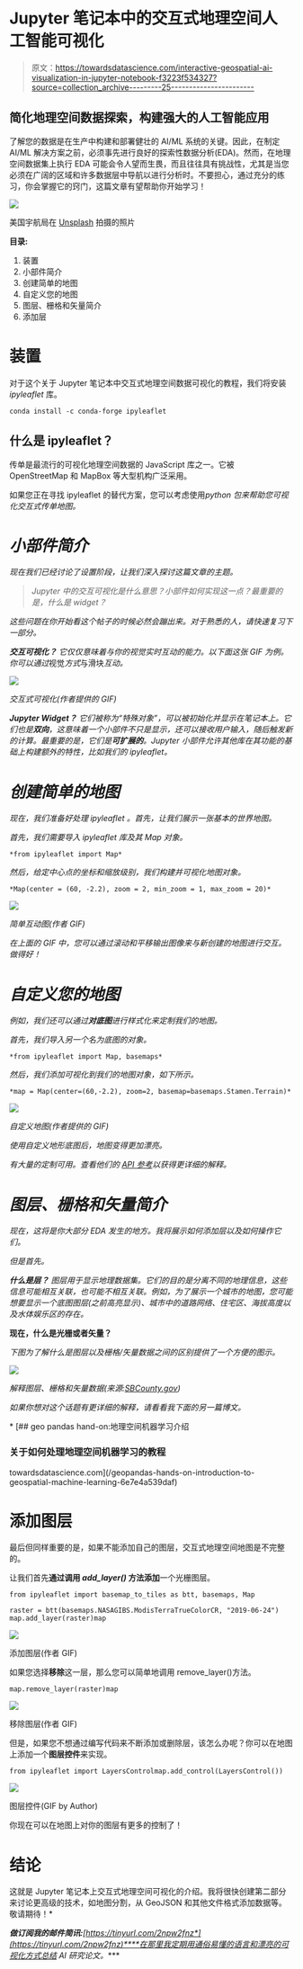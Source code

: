 # Jupyter 笔记本中的交互式地理空间人工智能可视化

> 原文：<https://towardsdatascience.com/interactive-geospatial-ai-visualization-in-jupyter-notebook-f3223f534327?source=collection_archive---------25----------------------->

## 简化地理空间数据探索，构建强大的人工智能应用

了解您的数据是在生产中构建和部署健壮的 AI/ML 系统的关键。因此，在制定 AI/ML 解决方案之前，必须事先进行良好的探索性数据分析(EDA)。然而，在地理空间数据集上执行 EDA 可能会令人望而生畏，而且往往具有挑战性，尤其是当您必须在广阔的区域和许多数据层中导航以进行分析时。不要担心，通过充分的练习，你会掌握它的窍门，这篇文章有望帮助你开始学习！

![](img/1f9f3942ad6e796516e7717a1697a918.png)

美国宇航局在 [Unsplash](https://unsplash.com?utm_source=medium&utm_medium=referral) 拍摄的照片

**目录:**

1.  装置
2.  小部件简介
3.  创建简单的地图
4.  自定义您的地图
5.  图层、栅格和矢量简介
6.  添加层

# 装置

对于这个关于 Jupyter 笔记本中交互式地理空间数据可视化的教程，我们将安装 *ipyleaflet* 库。

```
conda install -c conda-forge ipyleaflet
```

## **什么是 ipyleaflet？**

传单是最流行的可视化地理空间数据的 JavaScript 库之一。它被 OpenStreetMap 和 MapBox 等大型机构广泛采用。

如果您正在寻找 ipyleaflet 的替代方案，您可以考虑使用[](https://python-visualization.github.io/folium/)*python 包来帮助您可视化交互式传单地图。*

# *小部件简介*

*现在我们已经讨论了设置阶段，让我们深入探讨这篇文章的主题。*

> *Jupyter 中的交互可视化是什么意思？小部件如何实现这一点？最重要的是，什么是 widget？*

*这些问题在你开始看这个帖子的时候必然会蹦出来。对于熟悉的人，请快速复习下一部分。*

****交互可视化？*** 它仅仅意味着与你的视觉实时互动的能力。以下面这张 GIF 为例。你可以通过*视觉*方式*与滑块*互动。*

*![](img/14524681171b7067e3712e79109d5eb5.png)*

*交互式可视化(作者提供的 GIF)*

****Jupyter Widget？*** 它们被称为“特殊对象”，可以被初始化并显示在笔记本上。它们也是**双向**，这意味着一个小部件不只是显示，还可以接收用户输入，随后触发新的计算。最重要的是，它们是**可扩展的**。Jupyter 小部件允许其他库在其功能的基础上构建额外的特性，比如我们的 *ipyleaflet。**

# *创建简单的地图*

*现在，我们准备好处理 *ipyleaflet* 。首先，让我们展示一张基本的世界地图。*

*首先，我们需要导入 *ipyleaflet* 库及其 Map 对象。*

```
*from ipyleaflet import Map*
```

*然后，给定中心点的坐标和缩放级别，我们构建并可视化地图对象。*

```
*Map(center = (60, -2.2), zoom = 2, min_zoom = 1, max_zoom = 20)*
```

*![](img/227cb3cd6e10bd559f8c2a89be68552c.png)*

*简单互动图(作者 GIF)*

*在上面的 GIF 中，您可以通过滚动和平移输出图像来与新创建的地图进行交互。做得好！*

# *自定义您的地图*

*例如，我们还可以通过**对底图**进行样式化来定制我们的地图。*

*首先，我们导入另一个名为底图的对象。*

```
*from ipyleaflet import Map, basemaps*
```

*然后，我们添加可视化到我们的地图对象，如下所示。*

```
*map = Map(center=(60,-2.2), zoom=2, basemap=basemaps.Stamen.Terrain)*
```

*![](img/4742a71d8d45f4bbfce50fa2cb75f1b8.png)*

*自定义地图(作者提供的 GIF)*

*使用自定义地形底图后，地图变得更加漂亮。*

*有大量的定制可用。查看他们的 [API 参考](https://ipyleaflet.readthedocs.io/en/latest/)以获得更详细的解释。*

# *图层、栅格和矢量简介*

*现在，这将是你大部分 EDA 发生的地方。我将展示如何添加层以及如何操作它们。*

*但是首先。*

****什么是层？*** 图层用于显示地理数据集。它们的目的是分离不同的地理信息，这些信息可能相互关联，也可能不相互关联。例如，为了展示一个城市的地图，您可能想要显示一个底图图层(之前高亮显示)、城市中的道路网络、住宅区、海拔高度以及水体娱乐区的存在。*

****现在，什么是光栅或者矢量？****

*下图为了解什么是图层以及栅格/矢量数据之间的区别提供了一个方便的图示。*

*![](img/c7d373f4ea5cce6fc8640941a0eb4d23.png)*

*解释图层、栅格和矢量数据(来源:[SBCounty.gov](http://cms.sbcounty.gov/portals/30/Images/Web%20Banner23.jpg))*

*如果你想对这个话题有更详细的解释，请看看我下面的另一篇博文。*

*[](/geopandas-hands-on-introduction-to-geospatial-machine-learning-6e7e4a539daf) [## geo pandas hand-on:地理空间机器学习介绍

### 关于如何处理地理空间机器学习的教程

towardsdatascience.com](/geopandas-hands-on-introduction-to-geospatial-machine-learning-6e7e4a539daf) 

# **添加图层**

最后但同样重要的是，如果不能添加自己的图层，交互式地理空间地图是不完整的。

让我们首先**通过调用 *add_layer()* 方法添加**一个光栅图层。

```
from ipyleaflet import basemap_to_tiles as btt, basemaps, Map

raster = btt(basemaps.NASAGIBS.ModisTerraTrueColorCR, "2019-06-24")
map.add_layer(raster)map
```

![](img/4e746dde3edc61bace1c2ca20d5ed135.png)

添加图层(作者 GIF)

如果您选择**移除**这一层，那么您可以简单地调用 remove_layer()方法。

```
map.remove_layer(raster)map
```

![](img/2fb2d70de62dd1e87a985671be603662.png)

移除图层(作者 GIF)

但是，如果您不想通过编写代码来不断添加或删除层，该怎么办呢？你可以在地图上添加一个**图层控件**来实现。

```
from ipyleaflet import LayersControlmap.add_control(LayersControl())
```

![](img/967170a1c4e232ce1279ac153a3d0496.png)

图层控件(GIF by Author)

你现在可以在地图上对你的图层有更多的控制了！

# 结论

这就是 Jupyter 笔记本上交互式地理空间可视化的介绍。我将很快创建第二部分来讨论更高级的技术，如地图分割，从 GeoJSON 和其他文件格式添加数据等。敬请期待！* 

****做订阅我的邮件简讯:***[*https://tinyurl.com/2npw2fnz*](https://tinyurl.com/2npw2fnz)****在那里我定期用通俗易懂的语言和漂亮的可视化方式总结 AI 研究论文。*****